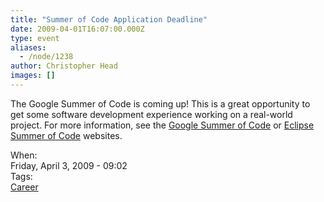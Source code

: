 ```yaml
---
title: "Summer of Code Application Deadline"
date: 2009-04-01T16:07:00.000Z
type: event
aliases:
  - /node/1238
author: Christopher Head
images: []
---
```


<div class="field field-name-body field-type-text-with-summary field-label-hidden"><div class="field-items"><div class="field-item even"><p>The Google Summer of Code is coming up! This is a great opportunity to get some software development experience working on a real-world project. For more information, see the <a href="https://code.google.com/soc">Google Summer of Code</a> or <a href="https://eclipse.org/soc">Eclipse Summer of Code</a> websites.</p>
</div></div></div><div class="field field-name-field-dates field-type-datetime field-label-above"><div class="field-label">When:&#xA0;</div><div class="field-items"><div class="field-item even"><span class="date-display-single">Friday, April 3, 2009 - 09:02</span></div></div></div>    <footer>
    <div class="field field-name-field-tags field-type-taxonomy-term-reference field-label-above"><div class="field-label">Tags:&#xA0;</div><div class="field-items"><div class="field-item even"><a href="/career">Career</a></div></div></div>      </footer>
